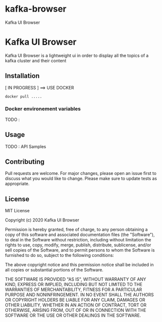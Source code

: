 # kafka-browser
Kafka UI Browser

# Kafka UI Browser

Kafka UI Browser is a lightweight ui in order to display all the topics of a kafka cluster and their content

## Installation

[ IN PROGRESS ] ==> USE DOCKER

```bash
docker pull .....
```

### Docker environement variables
TODO :

## Usage

TODO : API Samples

## Contributing

Pull requests are welcome. For major changes, please open an issue first to discuss what you would like to change.
Please make sure to update tests as appropriate.

## License

MIT License

Copyright (c) 2020 Kafka UI Browser

Permission is hereby granted, free of charge, to any person obtaining a copy
of this software and associated documentation files (the "Software"), to deal
in the Software without restriction, including without limitation the rights
to use, copy, modify, merge, publish, distribute, sublicense, and/or sell
copies of the Software, and to permit persons to whom the Software is
furnished to do so, subject to the following conditions:

The above copyright notice and this permission notice shall be included in all
copies or substantial portions of the Software.

THE SOFTWARE IS PROVIDED "AS IS", WITHOUT WARRANTY OF ANY KIND, EXPRESS OR
IMPLIED, INCLUDING BUT NOT LIMITED TO THE WARRANTIES OF MERCHANTABILITY,
FITNESS FOR A PARTICULAR PURPOSE AND NONINFRINGEMENT. IN NO EVENT SHALL THE
AUTHORS OR COPYRIGHT HOLDERS BE LIABLE FOR ANY CLAIM, DAMAGES OR OTHER
LIABILITY, WHETHER IN AN ACTION OF CONTRACT, TORT OR OTHERWISE, ARISING FROM,
OUT OF OR IN CONNECTION WITH THE SOFTWARE OR THE USE OR OTHER DEALINGS IN THE
SOFTWARE.
